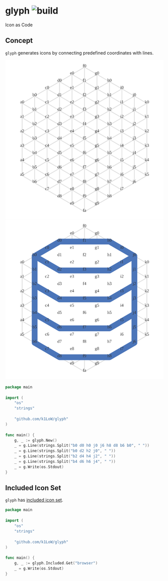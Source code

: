 # glyph ![build](https://github.com/k1LoW/glyph/workflows/build/badge.svg)

Icon as Code

## Concept

`glyph` generates icons by connecting predefined coordinates with lines.

![img](img/coordinates.svg)![img](img/database_with_c.svg)

``` go
package main

import (
	"os"
	"strings"

	"github.com/k1LoW/glyph"
)

func main() {
	g, _ := glyph.New()
	_ = g.Line(strings.Split("b0 d0 h0 j0 j6 h8 d8 b6 b0", " "))
	_ = g.Line(strings.Split("b0 d2 h2 j0", " "))
	_ = g.Line(strings.Split("b2 d4 h4 j2", " "))
	_ = g.Line(strings.Split("b4 d6 h6 j4", " "))
	_ = g.Write(os.Stdout)
}
```

## Included Icon Set

`glyph` has [included icon set](included.md).

``` go
package main

import (
	"os"
	"strings"

	"github.com/k1LoW/glyph"
)

func main() {
	g, _ := glyph.Included.Get("browser")
	_ = g.Write(os.Stdout)
}
```
